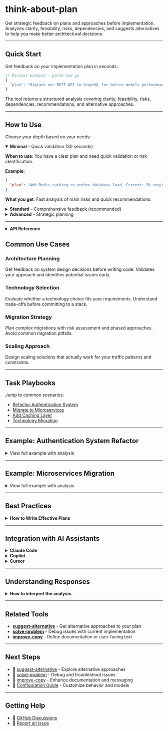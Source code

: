 # think-about-plan

Get strategic feedback on plans and approaches before implementation. Analyzes clarity, feasibility, risks, dependencies, and suggests alternatives to help you make better architectural decisions.

---

## Quick Start

Get feedback on your implementation plan in seconds:

```typescript
// Minimal example - paste and go
{
  "plan": "Migrate our REST API to GraphQL for better mobile performance. Current: 100k users, Node.js/Express, React Native app."
}
```

The tool returns a structured analysis covering clarity, feasibility, risks, dependencies, recommendations, and alternative approaches.

---

## How to Use

Choose your depth based on your needs:

<details open>
<summary><strong>Minimal</strong> - Quick validation (30 seconds)</summary>

**When to use**: You have a clear plan and need quick validation or risk identification.

**Example**:

```json
{
  "plan": "Add Redis caching to reduce database load. Current: 5k req/min, PostgreSQL, 200ms average response time."
}
```

**What you get**: Fast analysis of main risks and quick recommendations.

</details>

<details>
<summary><strong>Standard</strong> - Comprehensive feedback (recommended)</summary>

**When to use**: Planning a significant change and need thorough analysis before committing.

**Example**:

```json
{
  "plan": "Refactor authentication to OAuth 2.0 with JWT tokens. Current: session cookies, 50k users, Node.js/React stack. Timeline: 2 months, team of 3. Need backward compatibility during migration.",
  "context": "Concerned about breaking existing sessions and token storage security",
  "goals": ["Zero downtime migration", "Improved API security", "Better mobile support"]
}
```

**What you get**:

- Detailed clarity assessment identifying ambiguities
- Realistic feasibility analysis with timeline validation
- Comprehensive risk evaluation (technical, security, operational)
- Full dependency mapping
- Prioritized recommendations with phased migration plan
- Multiple alternative approaches with trade-offs

</details>

<details>
<summary><strong>Advanced</strong> - Strategic planning</summary>

**When to use**: Complex multi-system changes, migrations, or architectural decisions with significant business impact.

**Example**:

```json
{
  "plan": "Migrate 200k LOC monolithic e-commerce platform to microservices. Current: Python monolith, 100k daily users, 500 req/sec peak. Target: 5-7 services (auth, products, orders, payments, shipping). Timeline: 6 months, team: 8 developers, budget: $50k infrastructure.",
  "context": "Platform stability is critical - can't afford extended downtime. Team has mixed experience with microservices.",
  "goals": ["Better scalability", "Independent deployment", "Team autonomy"],
  "constraints": [
    "24/7 uptime requirement",
    "PCI compliance for payments",
    "Limited DevOps expertise"
  ]
}
```

**What you get**:

- Strategic assessment of approach viability
- Detailed risk matrix with mitigation strategies
- Infrastructure dependency planning
- Phased implementation roadmap
- Cost-benefit analysis
- Multiple architectural alternatives (modular monolith, hybrid, serverless)
- Operational readiness requirements

</details>

---

<details>
<summary><strong>API Reference</strong></summary>

### Parameters

| Parameter        | Type     | Required | Description                                                                   |
| ---------------- | -------- | -------- | ----------------------------------------------------------------------------- |
| `plan`           | string   | Yes      | Your implementation plan or approach (50-500 words recommended)               |
| `context`        | string   | No       | Additional context, constraints, or concerns                                  |
| `goals`          | string[] | No       | What you're trying to achieve                                                 |
| `constraints`    | string[] | No       | Limitations (budget, time, team, technology)                                  |
| `preferredModel` | enum     | No       | GPT model to use: `gpt-5`, `gpt-5-mini`, `gpt-5-nano` (default: `gpt-5-mini`) |

### Response Structure

The tool returns a structured analysis with six sections:

1. **Clarity Assessment** - How well-defined is your plan?
2. **Feasibility Analysis** - Is it realistic given your constraints?
3. **Risk Evaluation** - What could go wrong?
4. **Dependencies Identification** - What do you need in place?
5. **Recommendations** - How to improve your plan
6. **Alternative Approaches** - Different ways to achieve the goal

</details>

## Common Use Cases

### Architecture Planning

Get feedback on system design decisions before writing code. Validates your approach and identifies potential issues early.

### Technology Selection

Evaluate whether a technology choice fits your requirements. Understand trade-offs before committing to a stack.

### Migration Strategy

Plan complex migrations with risk assessment and phased approaches. Avoid common migration pitfalls.

### Scaling Approach

Design scaling solutions that actually work for your traffic patterns and constraints.

---

## Task Playbooks

Jump to common scenarios:

- [Refactor Authentication System](#example-authentication-system-refactor)
- [Migrate to Microservices](#example-microservices-migration)
- [Add Caching Layer](#quick-start)
- [Technology Migration](#migration-strategy)

---

## Example: Authentication System Refactor

<details>
<summary>View full example with analysis</summary>

**Input:**

```json
{
  "plan": "Refactor authentication to OAuth 2.0 with JWT tokens and refresh token rotation. Currently using session cookies. 50k users, Node.js backend, React frontend. Timeline: 2 months, team of 3 developers. Need backward compatibility during migration."
}
```

**Response Summary:**

```markdown
## Clarity Assessment

✓ Well-defined: OAuth 2.0 with JWT + refresh tokens
✓ Clear context: 50k users, Node.js/React stack
✓ Specific timeline: 2 months
⚠ Ambiguous: Token expiration times not specified
⚠ Missing: Error handling strategy during migration

## Feasibility Analysis

✓ Timeline realistic for experienced team
✓ Technology stack compatible
⚠ Backward compatibility adds complexity
⚠ Consider 3 months for thorough testing

## Risk Evaluation

🔴 HIGH: Breaking existing sessions during cutover
🟡 MEDIUM: Token storage security on client
🟡 MEDIUM: Refresh token rotation complexity
🟢 LOW: OAuth 2.0 is well-documented standard

## Dependencies

- OAuth 2.0 provider (Auth0, Okta, or custom)
- Token storage strategy (httpOnly cookies vs localStorage)
- API endpoint updates for token handling
- Frontend state management for auth
- Database schema updates for refresh tokens

## Recommendations

1. **Phase the migration**
   - Week 1-2: Set up OAuth 2.0 infrastructure
   - Week 3-4: Implement JWT handling
   - Week 5-6: Gradual user migration
   - Week 7-8: Monitoring and bug fixes

2. **Maintain both systems temporarily**
   - Support session cookies AND JWT during migration
   - Gradual user migration reduces risk

3. **Security best practices**
   - Use httpOnly, Secure, SameSite cookies for tokens
   - Implement refresh token rotation
   - Set appropriate token expiration (15min access, 7d refresh)

4. **Testing strategy**
   - Load test with 10k+ concurrent users
   - Security audit before production
   - Gradual rollout with feature flags

## Alternative Approaches

1. **Simpler: Upgrade existing sessions**
   - Add JWT to existing session system
   - Less disruptive, faster implementation
   - Trade-off: Mixed architecture

2. **More robust: Use established provider**
   - Auth0 or Okta instead of custom OAuth
   - Faster setup, better security
   - Trade-off: Additional cost (~$200/mo)

3. **Gradual: Hybrid approach**
   - New users get OAuth + JWT
   - Existing users migrate on next login
   - Trade-off: Longer migration period
```

</details>

---

## Example: Microservices Migration

<details>
<summary>View full example with analysis</summary>

**Input:**

```json
{
  "plan": "Migrate monolithic e-commerce platform to microservices. Current: 200k LOC Python monolith, 100k daily users, 500 req/sec peak. Target: 5-7 microservices (auth, products, orders, payments, shipping). Timeline: 6 months. Team: 8 developers. Budget: $50k infrastructure."
}
```

**Response Summary:**

```markdown
## Clarity Assessment

✓ Clear decomposition strategy
✓ Realistic team size
✓ Specific metrics provided
⚠ Ambiguous: Communication protocol not specified
⚠ Missing: Data migration strategy

## Feasibility Analysis

⚠ 6 months is aggressive for 200k LOC migration
✓ Team size adequate if experienced
⚠ $50k may be tight for multi-region deployment
🔴 Risk: "Big bang" migration is high-risk

## Risk Evaluation

🔴 HIGH: Data consistency across services
🔴 HIGH: Distributed transactions (orders + payments)
🟡 MEDIUM: Increased operational complexity
🟡 MEDIUM: Network latency between services
🟢 LOW: Technology choice (Python supports async well)

## Dependencies

- Service mesh (Istio, Linkerd) or API gateway
- Message broker (RabbitMQ, Kafka) for async communication
- Distributed tracing (Jaeger, Zipkin)
- Centralized logging (ELK, Datadog)
- Service discovery (Consul, Eureka)
- Container orchestration (Kubernetes)

## Recommendations

1. **Strangler Fig Pattern instead of Big Bang**
   - Extract one service at a time
   - Start with authentication (lowest coupling)
   - Validate each service before next migration
   - Timeline becomes 12-18 months realistically

2. **Start with payments service**
   - Most isolated, clear boundaries
   - Immediate value: PCI DSS compliance
   - Lower risk for first extraction

3. **Shared database initially**
   - Keep shared database during migration
   - Split databases only after services are stable
   - Reduces data consistency risks

4. **Infrastructure automation**
   - Invest first month in K8s setup, CI/CD
   - Infrastructure as Code (Terraform)
   - Automated testing and deployment

## Alternative Approaches

1. **Simpler: Modular monolith**
   - Refactor monolith into modules with clear boundaries
   - 80% of microservices benefits, 20% of complexity
   - Timeline: 3 months
   - Cost: $5k (much cheaper)

2. **Hybrid: Extract only problematic services**
   - Keep most of monolith
   - Extract only scaling bottlenecks (e.g., product search)
   - Timeline: 4 months
   - Lower risk

3. **Serverless-first**
   - Use AWS Lambda/GCP Cloud Functions
   - Lower operational burden
   - Trade-off: Vendor lock-in, cold starts
```

</details>

---

## Best Practices

<details>
<summary><strong>How to Write Effective Plans</strong></summary>

### Provide Sufficient Context

**Good:**

```
Planning to implement caching with Redis. Current system: Node.js API
serving 10k req/min, PostgreSQL database, average query time 200ms.
Goal: Reduce to <50ms. Budget: $100/mo. Timeline: 2 weeks.
```

**Bad:**

```
Should I use Redis for caching?
```

---

### 2. Be Specific About Constraints

Include:

- Timeline and deadlines
- Team size and experience level
- Budget limitations
- Technology constraints
- Business requirements

---

### 3. State Your Assumptions

Make explicit what you're assuming:

```
I'm planning to use Docker Compose for local development and Kubernetes
for production. Assuming our team has K8s experience and we have
existing K8s infrastructure.
```

---

### Ask Focused Questions

Frame your plan clearly rather than asking open-ended questions.

**Good**: "I'm planning to implement rate limiting using Redis sorted sets with a sliding window algorithm. What do you think?"

**Bad**: "How should I implement rate limiting?"

</details>

---

## Integration with AI Assistants

<details>
<summary><strong>Claude Code</strong></summary>

```
Can you use kortx-mcp to think about my plan to implement
event sourcing for our order management system?
```

</details>

<details>
<summary><strong>Copilot</strong></summary>

```
@mcp:kortx-mcp think-about-plan
I'm planning to implement event sourcing...
```

</details>

<details>
<summary><strong>Cursor</strong></summary>

```
@mcp:kortx-mcp I'm planning to migrate our REST API to GraphQL...
```

</details>

---

## Understanding Responses

<details>
<summary><strong>How to interpret the analysis</strong></summary>

### Clarity Indicators

- **✓ Well-defined**: Your plan is clear on this aspect
- **⚠ Ambiguous**: Needs more detail or clarification
- **✗ Missing**: Critical information not provided

### Risk Levels

- **🔴 HIGH**: Serious concern, requires immediate attention
- **🟡 MEDIUM**: Important but manageable with proper planning
- **🟢 LOW**: Minor concern, easy to address

### Recommendation Priority

1. **Critical**: Must address before proceeding
2. **Important**: Should address for better outcomes
3. **Optional**: Nice to have, consider if time permits

</details>

---

## Related Tools

- **[suggest-alternative](./suggest-alternative.md)** - Get alternative approaches to your plan
- **[solve-problem](./solve-problem.md)** - Debug issues with current implementation
- **[improve-copy](./improve-copy.md)** - Refine documentation or user-facing text

---

## Next Steps

- 📖 [suggest-alternative](./suggest-alternative.md) - Explore alternative approaches
- 📖 [solve-problem](./solve-problem.md) - Debug and troubleshoot issues
- 📖 [improve-copy](./improve-copy.md) - Enhance documentation and messaging
- 🔧 [Configuration Guide](../configuration.md) - Customize behavior and models

---

## Getting Help

- 💬 [GitHub Discussions](https://github.com/amsv01/kortx-mcp/discussions)
- 🐛 [Report an Issue](https://github.com/amsv01/kortx-mcp/issues)
